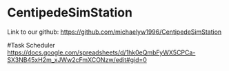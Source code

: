 # CentipedeSimStation
Link to our github:
https://github.com/michaelyw1996/CentipedeSimStation

#Task Scheduler
https://docs.google.com/spreadsheets/d/1hk0eQmbFyWX5CPCa-SX3NB45xH2m_xJWw2cFmXCONzw/edit#gid=0

